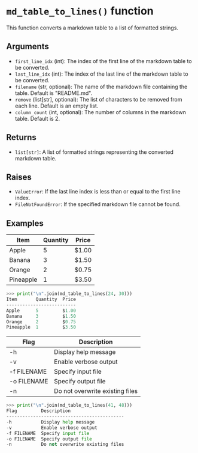 # `md_table_to_lines()` function

This function converts a markdown table to a list of formatted strings.

## Arguments

- `first_line_idx` (int): The index of the first line of the markdown table to be converted.
- `last_line_idx` (int): The index of the last line of the markdown table to be converted.
- `filename` (str, optional): The name of the markdown file containing the table. Default is "README.md".
- `remove` (list[str], optional): The list of characters to be removed from each line. Default is an empty list.
- `column_count` (int, optional): The number of columns in the markdown table. Default is 2.

## Returns

- `list[str]`: A list of formatted strings representing the converted markdown table.

## Raises

- `ValueError`: If the last line index is less than or equal to the first line index.
- `FileNotFoundError`: If the specified markdown file cannot be found.

## Examples

| Item      | Quantity | Price |
| --------- | -------- | ----- |
| Apple     | 5        | $1.00 |
| Banana    | 3        | $1.50 |
| Orange    | 2        | $0.75 |
| Pineapple | 1        | $3.50 |

```python
>>> print("\n".join(md_table_to_lines(24, 30)))
Item       Quantity  Price
--------------------------
Apple      5         $1.00
Banana     3         $1.50
Orange     2         $0.75
Pineapple  1         $3.50
```

| Flag        | Description                     |
| ----------- | ------------------------------- |
| -h          | Display help message            |
| -v          | Enable verbose output           |
| -f FILENAME | Specify input file              |
| -o FILENAME | Specify output file             |
| -n          | Do not overwrite existing files |

```python
>>> print("\n".join(md_table_to_lines(41, 48)))
Flag         Description
--------------------------------------------
-h           Display help message
-v           Enable verbose output
-f FILENAME  Specify input file
-o FILENAME  Specify output file
-n           Do not overwrite existing files
```
